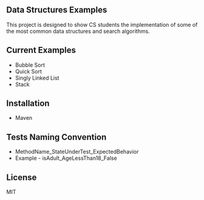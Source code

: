## Data Structures Examples
This project is designed to show CS students the implementation of some of the most common data structures and search algorithms.

## Current Examples
- Bubble Sort
- Quick Sort
- Singly Linked List
- Stack

## Installation
- Maven

## Tests Naming Convention
- MethodName_StateUnderTest_ExpectedBehavior
- Example - isAdult_AgeLessThan18_False

## License
MIT
